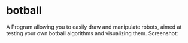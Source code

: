 # botball
A Program allowing you to easily draw and manipulate robots,
aimed at testing your own botball algorithms and visualizing them.
Screenshot:
